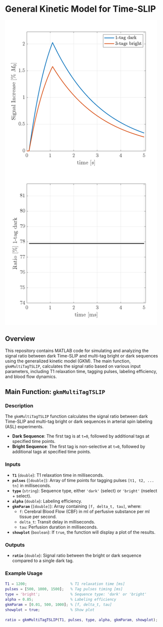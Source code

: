 # General Kinetic Model for Time-SLIP

<img src="./preview.png" alt="Preview" width="500"/>

## Overview

This repository contains MATLAB code for simulating and analyzing the signal ratio between dark Time-SLIP and multi-tag bright or dark sequences using the generalized kinetic model (GKM). The main function, `gkmMultiTagTSLIP`, calculates the signal ratio based on various input parameters, including T1 relaxation time, tagging pulses, labeling efficiency, and blood flow dynamics.

## Main Function: `gkmMultiTagTSLIP`

### Description

The `gkmMultiTagTSLIP` function calculates the signal ratio between dark Time-SLIP and multi-tag bright or dark sequences in arterial spin labeling (ASL) experiments.

- **Dark Sequence**: The first tag is at `t=0`, followed by additional tags at specified time points.
- **Bright Sequence**: The first tag is non-selective at `t=0`, followed by additional tags at specified time points.

### Inputs

- **`T1`** (`double`): T1 relaxation time in milliseconds.
- **`pulses`** (`[double]`): Array of time points for tagging pulses `[t1, t2, ... tn]` in milliseconds.
- **`type`** (`string`): Sequence type, either `'dark'` (select) or `'bright'` (nselect + select).
- **`alpha`** (`double`): Labeling efficiency.
- **`gkmParam`** (`[double]`): Array containing `[f, delta_t, tau]`, where:
  - `f`: Cerebral Blood Flow (CBF) in ml of perfusive substance per ml tissue per second.
  - `delta_t`: Transit delay in milliseconds.
  - `tau`: Perfusion duration in milliseconds.
- **`showplot`** (`boolean`): If `true`, the function will display a plot of the results.

### Outputs

- **`ratio`** (`double`): Signal ratio between the bright or dark sequence compared to a single dark tag.

### Example Usage

```matlab
T1 = 1200;                    % T1 relaxation time [ms]
pulses = [500, 1000, 1500];   % Tag pulses timing [ms]
type = 'bright';              % Sequence type: 'dark' or 'bright'
alpha = 0.85;                 % Labeling efficiency
gkmParam = [0.01, 500, 1000]; % [f, delta_t, tau]
showplot = true;              % Show plot

ratio = gkmMultiTagTSLIP(T1, pulses, type, alpha, gkmParam, showplot);
